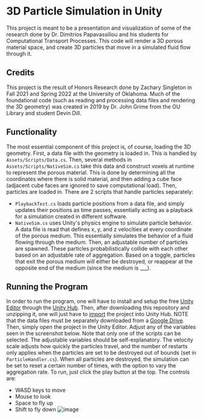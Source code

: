 # 3D Particle Simulation in Unity

This project is meant to be a presentation and visualization of some of the research done by Dr. Dimitrios Papavassiliou and his students for Computational Transport Processes.
This code will render a 3D porous material space, and create 3D particles that move in a simulated fluid flow through it.

## Credits
This project is the result of Honors Research done by Zachary Singleton in Fall 2021 and Spring 2022 at the University of Oklahoma. Much of the foundational code (such as reading and processing data files and rendering the 3D geometry) was created in 2019 by Dr. John Grime from the OU Library and student Devin Dill. 

## Functionality
The most essential component of this project is, of course, loading the 3D geometry. First, a data file with the geometry is loaded in. This is handled by `Assets/Scripts/Data.cs`. Then, several methods in `Assets/Scripts/NativeSim.cs` take this data and construct voxels at runtime to represent the porous material. This is done by determining all the coordinates where there is solid material, and then adding a cube face (adjacent cube faces are ignored to save computational load). Then, particles are loaded in. There are 2 scripts that handle particles separately:
* `PlaybackTest.cs` loads particle positions from a data file, and simply updates their positions as time passes, essentially acting as a playback for a simulation created in different software.
* `NativeSim.cs` uses Unity's physics engine to simulate particle behavior. A data file is read that defines x, y, and z velocities at every coordinate of the porous medium. This essentially simulates the behavior of a fluid flowing through the medium. Then, an adjustable number of particles are spawned. These particles probabilistically collide with each other based on an adjustable rate of aggregation. Based on a toggle, particles that exit the porous medium will either be destroyed, or reappear at the opposite end of the medium (since the medium is ___).  

## Running the Program
In order to run the program, one will have to install and setup the free [Unity Editor](https://unity.com/products/unity-platform) through the [Unity Hub](https://unity3d.com/get-unity/download). Then, after downloading this repository and unzipping it, one will just have to [import](https://docs.unity3d.com/2018.3/Documentation/Manual/GettingStartedOpeningProjects.html) the project into Unity Hub. NOTE that the data files must be separately downloaded from a [Google Drive](https://drive.google.com/drive/folders/1oe1ViM8rgkVKcAcduYa1ZJ79Geg1NmTt?usp=sharing). Then, simply open the project in the Unity Editor. Adjust any of the variables seen in the screenshot below. Note that only one of the scripts can be selected. The adjustable variables should be self-explanatory. The velocity scale adjusts how quickly the particles travel, and the number of restarts only applies when the particles are set to be destroyed out of bounds (set in `ParticleHandler.cs`). When all particles are destroyed, the simulation can be set to reset a certain number of times, with the option to vary the aggregation rate. To run, just click the play button at the top. The controls are:
* WASD keys to move
* Mouse to look
* Space to fly up
* Shift to fly down
![image](https://user-images.githubusercontent.com/47228153/165366083-dc75ac03-4455-4d9e-b45d-7d9a33fea785.png)
   
